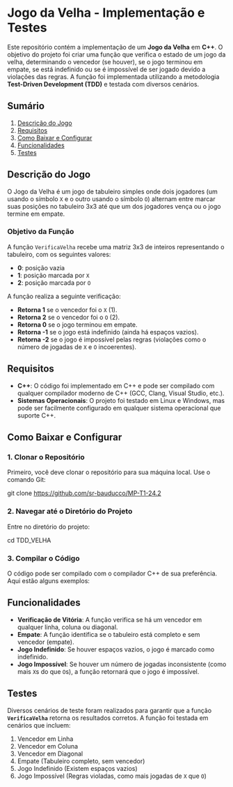 # Jogo da Velha - Implementação e Testes

Este repositório contém a implementação de um **Jogo da Velha** em **C++**. O objetivo do projeto foi criar uma função que verifica o estado de um jogo da velha, determinando o vencedor (se houver), se o jogo terminou em empate, se está indefinido ou se é impossível de ser jogado devido a violações das regras. A função foi implementada utilizando a metodologia **Test-Driven Development (TDD)** e testada com diversos cenários.

## Sumário

1. [Descrição do Jogo](#descrição-do-jogo)
2. [Requisitos](#requisitos)
3. [Como Baixar e Configurar](#como-baixar-e-configurar)
4. [Funcionalidades](#funcionalidades)
5. [Testes](#testes)


## Descrição do Jogo

O Jogo da Velha é um jogo de tabuleiro simples onde dois jogadores (um usando o símbolo `X` e o outro usando o símbolo `O`) alternam entre marcar suas posições no tabuleiro 3x3 até que um dos jogadores vença ou o jogo termine em empate.

### Objetivo da Função

A função `VerificaVelha` recebe uma matriz 3x3 de inteiros representando o tabuleiro, com os seguintes valores:

- **0**: posição vazia
- **1**: posição marcada por `X`
- **2**: posição marcada por `O`

A função realiza a seguinte verificação:

- **Retorna 1** se o vencedor foi o `X` (1).
- **Retorna 2** se o vencedor foi o `O` (2).
- **Retorna 0** se o jogo terminou em empate.
- **Retorna -1** se o jogo está indefinido (ainda há espaços vazios).
- **Retorna -2** se o jogo é impossível pelas regras (violações como o número de jogadas de `X` e `O` incoerentes).

## Requisitos

- **C++**: O código foi implementado em C++ e pode ser compilado com qualquer compilador moderno de C++ (GCC, Clang, Visual Studio, etc.).
- **Sistemas Operacionais**: O projeto foi testado em Linux e Windows, mas pode ser facilmente configurado em qualquer sistema operacional que suporte C++.

## Como Baixar e Configurar

### 1. Clonar o Repositório

Primeiro, você deve clonar o repositório para sua máquina local. Use o comando Git:

git clone https://github.com/sr-bauducco/MP-T1-24.2

### 2. Navegar até o Diretório do Projeto

Entre no diretório do projeto:

cd TDD_VELHA

### 3. Compilar o Código

O código pode ser compilado com o compilador C++ de sua preferência. Aqui estão alguns exemplos:

## Funcionalidades

- **Verificação de Vitória**: A função verifica se há um vencedor em qualquer linha, coluna ou diagonal.
- **Empate**: A função identifica se o tabuleiro está completo e sem vencedor (empate).
- **Jogo Indefinido**: Se houver espaços vazios, o jogo é marcado como indefinido.
- **Jogo Impossível**: Se houver um número de jogadas inconsistente (como mais `X`s do que `O`s), a função retornará que o jogo é impossível.

## Testes

Diversos cenários de teste foram realizados para garantir que a função **`VerificaVelha`** retorna os resultados corretos. A função foi testada em cenários que incluem:

1. Vencedor em Linha
2. Vencedor em Coluna
3. Vencedor em Diagonal
4. Empate (Tabuleiro completo, sem vencedor)
5. Jogo Indefinido (Existem espaços vazios)
6. Jogo Impossível (Regras violadas, como mais jogadas de `X` que `O`)





